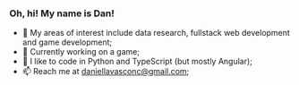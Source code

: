 ### Oh, hi! My name is Dan!

- 🔭 My areas of interest include data research, fullstack web development and game development;
- 🌱 Currently working on a game;
- 💬 I like to code in Python and TypeScript (but mostly Angular);
- 📫 Reach me at daniellavasconc@gmail.com;

 <div>

  <!--<img height="180em" src="https://github-readme-stats.vercel.app/api?username=danmvas&show_icons=true&theme=dracula&include_all_commits=true&count_private=true"/>
  <img height="250em" src="https://github-readme-stats.vercel.app/api/top-langs/?username=danmvas&layout=compact&langs_count=16&theme=dracula"/>-->
</div>

<!--
**danmvas/danmvas** is a ✨ _special_ ✨ repository because its `README.md` (this file) appears on your GitHub profile.

Here are some ideas to get you started:

- 🔭 I’m currently working on ...
- 🌱 I’m currently learning ...
- 👯 I’m looking to collaborate on ...
- 🤔 I’m looking for help with ...
- 💬 Ask me about ...
- 📫 How to reach me: ...
- 😄 Pronouns: ...
- ⚡ Fun fact: ...
-->
